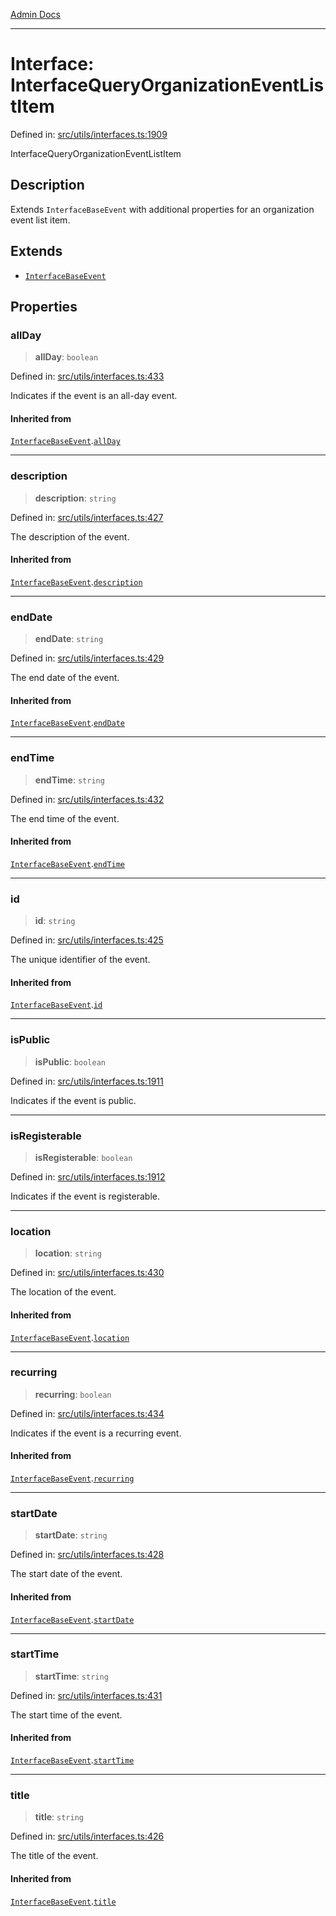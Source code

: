[Admin Docs](/)

***

# Interface: InterfaceQueryOrganizationEventListItem

Defined in: [src/utils/interfaces.ts:1909](https://github.com/PalisadoesFoundation/talawa-admin/blob/main/src/utils/interfaces.ts#L1909)

InterfaceQueryOrganizationEventListItem

## Description

Extends `InterfaceBaseEvent` with additional properties for an organization event list item.

## Extends

- [`InterfaceBaseEvent`](utils\interfaces\README\interfaces\InterfaceBaseEvent.md)

## Properties

### allDay

> **allDay**: `boolean`

Defined in: [src/utils/interfaces.ts:433](https://github.com/PalisadoesFoundation/talawa-admin/blob/main/src/utils/interfaces.ts#L433)

Indicates if the event is an all-day event.

#### Inherited from

[`InterfaceBaseEvent`](utils\interfaces\README\interfaces\InterfaceBaseEvent.md).[`allDay`](utils\interfaces\README\interfaces\InterfaceBaseEvent.md#allday)

***

### description

> **description**: `string`

Defined in: [src/utils/interfaces.ts:427](https://github.com/PalisadoesFoundation/talawa-admin/blob/main/src/utils/interfaces.ts#L427)

The description of the event.

#### Inherited from

[`InterfaceBaseEvent`](utils\interfaces\README\interfaces\InterfaceBaseEvent.md).[`description`](utils\interfaces\README\interfaces\InterfaceBaseEvent.md#description)

***

### endDate

> **endDate**: `string`

Defined in: [src/utils/interfaces.ts:429](https://github.com/PalisadoesFoundation/talawa-admin/blob/main/src/utils/interfaces.ts#L429)

The end date of the event.

#### Inherited from

[`InterfaceBaseEvent`](utils\interfaces\README\interfaces\InterfaceBaseEvent.md).[`endDate`](utils\interfaces\README\interfaces\InterfaceBaseEvent.md#enddate)

***

### endTime

> **endTime**: `string`

Defined in: [src/utils/interfaces.ts:432](https://github.com/PalisadoesFoundation/talawa-admin/blob/main/src/utils/interfaces.ts#L432)

The end time of the event.

#### Inherited from

[`InterfaceBaseEvent`](utils\interfaces\README\interfaces\InterfaceBaseEvent.md).[`endTime`](utils\interfaces\README\interfaces\InterfaceBaseEvent.md#endtime)

***

### id

> **id**: `string`

Defined in: [src/utils/interfaces.ts:425](https://github.com/PalisadoesFoundation/talawa-admin/blob/main/src/utils/interfaces.ts#L425)

The unique identifier of the event.

#### Inherited from

[`InterfaceBaseEvent`](utils\interfaces\README\interfaces\InterfaceBaseEvent.md).[`id`](utils\interfaces\README\interfaces\InterfaceBaseEvent.md#id)

***

### isPublic

> **isPublic**: `boolean`

Defined in: [src/utils/interfaces.ts:1911](https://github.com/PalisadoesFoundation/talawa-admin/blob/main/src/utils/interfaces.ts#L1911)

Indicates if the event is public.

***

### isRegisterable

> **isRegisterable**: `boolean`

Defined in: [src/utils/interfaces.ts:1912](https://github.com/PalisadoesFoundation/talawa-admin/blob/main/src/utils/interfaces.ts#L1912)

Indicates if the event is registerable.

***

### location

> **location**: `string`

Defined in: [src/utils/interfaces.ts:430](https://github.com/PalisadoesFoundation/talawa-admin/blob/main/src/utils/interfaces.ts#L430)

The location of the event.

#### Inherited from

[`InterfaceBaseEvent`](utils\interfaces\README\interfaces\InterfaceBaseEvent.md).[`location`](utils\interfaces\README\interfaces\InterfaceBaseEvent.md#location)

***

### recurring

> **recurring**: `boolean`

Defined in: [src/utils/interfaces.ts:434](https://github.com/PalisadoesFoundation/talawa-admin/blob/main/src/utils/interfaces.ts#L434)

Indicates if the event is a recurring event.

#### Inherited from

[`InterfaceBaseEvent`](utils\interfaces\README\interfaces\InterfaceBaseEvent.md).[`recurring`](utils\interfaces\README\interfaces\InterfaceBaseEvent.md#recurring)

***

### startDate

> **startDate**: `string`

Defined in: [src/utils/interfaces.ts:428](https://github.com/PalisadoesFoundation/talawa-admin/blob/main/src/utils/interfaces.ts#L428)

The start date of the event.

#### Inherited from

[`InterfaceBaseEvent`](utils\interfaces\README\interfaces\InterfaceBaseEvent.md).[`startDate`](utils\interfaces\README\interfaces\InterfaceBaseEvent.md#startdate)

***

### startTime

> **startTime**: `string`

Defined in: [src/utils/interfaces.ts:431](https://github.com/PalisadoesFoundation/talawa-admin/blob/main/src/utils/interfaces.ts#L431)

The start time of the event.

#### Inherited from

[`InterfaceBaseEvent`](utils\interfaces\README\interfaces\InterfaceBaseEvent.md).[`startTime`](utils\interfaces\README\interfaces\InterfaceBaseEvent.md#starttime)

***

### title

> **title**: `string`

Defined in: [src/utils/interfaces.ts:426](https://github.com/PalisadoesFoundation/talawa-admin/blob/main/src/utils/interfaces.ts#L426)

The title of the event.

#### Inherited from

[`InterfaceBaseEvent`](utils\interfaces\README\interfaces\InterfaceBaseEvent.md).[`title`](utils\interfaces\README\interfaces\InterfaceBaseEvent.md#title)
